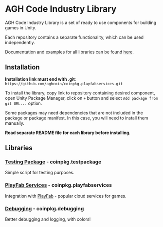 # AGH Code Industry Library

AGH Code Industry Library is a set of ready to use components for building games in Unity.

Each repository contains a separate functionality, which can be used independently.

Documentation and examples for all libraries can be found [here](https://aghcoin.github.io/articles/get_started/introduction.html).

## Installation

**Installation link must end with .git**: `https://github.com/aghcoin/coinpkg.playfabservices.git`

To install the library, copy link to repository containing desired component, open Unity Package Manager, click on `+` button and select `Add package from git URL...` option.

Some packages may need dependencies that are not included in the package or package manifest. In this case, you will need to install them manually.

**Read separate README file for each library before installing**.

## Libraries

### [Testing Package](https://github.com/aghcoin/coinpkg.testpackage.git) - coinpkg.testpackage
Simple script for testing purposes.

### [PlayFab Services](https://github.com/aghcoin/coinpkg.playfabservices.git) - coinpkg.playfabservices
Integration with [PlayFab](https://playfab.com) - popular cloud services for games.

### [Debugging](https://github.com/aghcoin/coinpkg.debugging.git) - coinpkg.debugging
Better debugging and logging, with colors!
